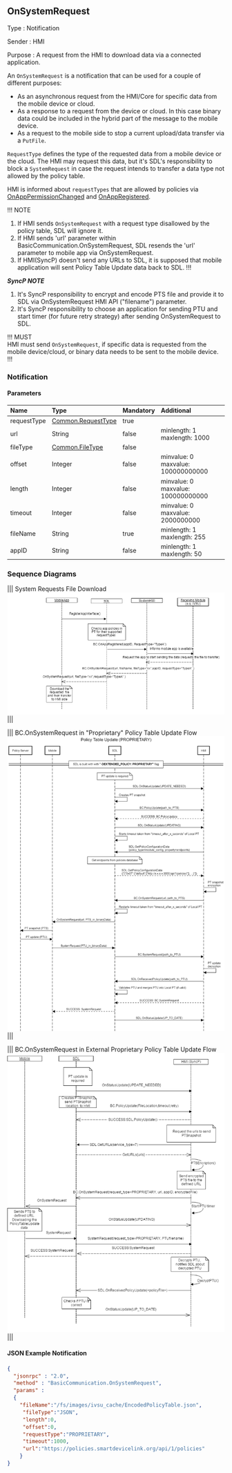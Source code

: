 ## OnSystemRequest

Type
: Notification

Sender
: HMI

Purpose
: A request from the HMI to download data via a connected application.

An `OnSystemRequest` is a notification that can be used for a couple of different purposes:

  * As an asynchronous request from the HMI/Core for specific data from the mobile device or cloud.
  * As a response to a request from the device or cloud. In this case binary data could be included in the hybrid part of the message to the mobile device.
  * As a request to the mobile side to stop a current upload/data transfer via a `PutFile`.

`RequestType` defines the type of the requested data from a mobile device or the cloud. The HMI may request this data, but it's SDL's responsibility to block a `SystemRequest` in case the request intends to transfer a data type not allowed by the policy table.

HMI is informed about `requestTypes` that are allowed by policies via [OnAppPermissionChanged](../../sdl/onapppermissionchanged) and [OnAppRegistered](../onappregistered).

!!! NOTE   
  1. If HMI sends `OnSystemRequest` with a request type disallowed by the policy table, SDL will ignore it.   
  2. If HMI sends 'url' parameter within BasicCommunication.OnSystemRequest, SDL resends the 'url' parameter to mobile app via OnSystemRequest.   
  3. If HMI(SyncP) doesn't send any URLs to SDL, it is supposed that mobile application will sent Policy Table Update data back to SDL.
!!!

_**SyncP NOTE**_   
 1. It's SyncP responsibility to encrypt and encode PTS file and provide it to SDL via OnSystemRequest HMI API ("filename") parameter.      
 2. It's SyncP responsibility to choose an application for sending PTU and start timer (for future retry strategy) after sending OnSystemRequest to SDL.

!!! MUST   
HMI must send `OnSystemRequest`, if specific data is requested from the mobile device/cloud, or binary data needs to be sent to the mobile device.
!!!

### Notification

#### Parameters

|Name|Type|Mandatory|Additional|
|:---|:---|:--------|:---------|
|requestType|[Common.RequestType]|true||
|url|String|false|minlength: 1<br>maxlength: 1000|
|fileType|[Common.FileType]|false||
|offset|Integer|false|minvalue: 0<br>maxvalue: 100000000000|
|length|Integer|false|minvalue: 0<br>maxvalue: 100000000000|
|timeout|Integer|false|minvalue: 0<br>maxvalue: 2000000000|
|fileName|String|true|minlength: 1<br>maxlength: 255|
|appID|String|false|minlength: 1<br>maxlength: 50|

[Common.RequestType]: ../../common/enums/#requesttype
[Common.FileType]: ../../common/enums/#filetype

### Sequence Diagrams
|||
System Requests File Download
![OnSystemRequest](./assets/OnSystemRequest.png)
|||

|||
BC.OnSystemRequest in "Proprietary" Policy Table Update Flow
![Proprietary PTU](./assets/OnSystemRequest_in_Proprietary_PTU_flow.png)
|||

|||
BC.OnSystemRequest in External Proprietary Policy Table Update Flow
![EXTERNAL proprietary](../policyupdate/assets/diagram_PolicyUpdate_external_proprietary.png)
|||

#### JSON Example Notification
```json
{
  "jsonrpc" : "2.0",
  "method" : "BasicCommunication.OnSystemRequest",
  "params" :
  {
    "fileName":"/fs/images/ivsu_cache/EncodedPolicyTable.json",
     "fileType":"JSON",
     "length":0,
     "offset":0,
     "requestType":"PROPRIETARY",
     "timeout":1000,
     "url":"https://policies.smartdevicelink.org/api/1/policies"
    }
}
```
